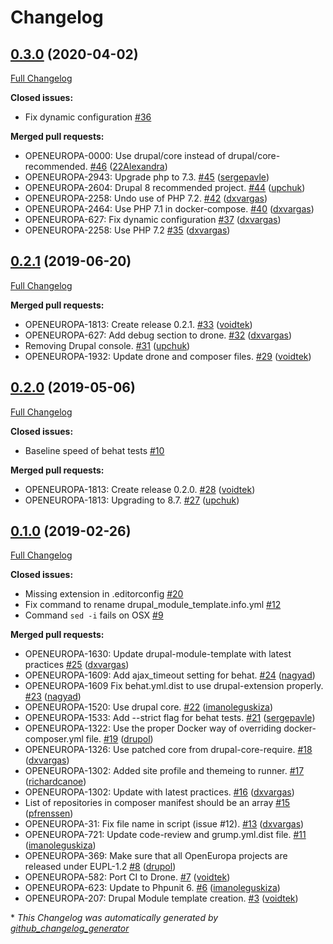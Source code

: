 # Changelog

## [0.3.0](https://github.com/openeuropa/drupal-module-template/tree/0.3.0) (2020-04-02)

[Full Changelog](https://github.com/openeuropa/drupal-module-template/compare/0.2.1...0.3.0)

**Closed issues:**

- Fix dynamic configuration [\#36](https://github.com/openeuropa/drupal-module-template/issues/36)

**Merged pull requests:**

- OPENEUROPA-0000: Use drupal/core instead of drupal/core-recommended. [\#46](https://github.com/openeuropa/drupal-module-template/pull/46) ([22Alexandra](https://github.com/22Alexandra))
- OPENEUROPA-2943: Upgrade php to 7.3. [\#45](https://github.com/openeuropa/drupal-module-template/pull/45) ([sergepavle](https://github.com/sergepavle))
- OPENEUROPA-2604: Drupal 8 recommended project. [\#44](https://github.com/openeuropa/drupal-module-template/pull/44) ([upchuk](https://github.com/upchuk))
- OPENEUROPA-2258: Undo use of PHP 7.2. [\#42](https://github.com/openeuropa/drupal-module-template/pull/42) ([dxvargas](https://github.com/dxvargas))
- OPENEUROPA-2464: Use PHP 7.1 in docker-compose. [\#40](https://github.com/openeuropa/drupal-module-template/pull/40) ([dxvargas](https://github.com/dxvargas))
- OPENEUROPA-627: Fix dynamic configuration [\#37](https://github.com/openeuropa/drupal-module-template/pull/37) ([dxvargas](https://github.com/dxvargas))
- OPENEUROPA-2258: Use PHP 7.2 [\#35](https://github.com/openeuropa/drupal-module-template/pull/35) ([dxvargas](https://github.com/dxvargas))

## [0.2.1](https://github.com/openeuropa/drupal-module-template/tree/0.2.1) (2019-06-20)

[Full Changelog](https://github.com/openeuropa/drupal-module-template/compare/0.2.0...0.2.1)

**Merged pull requests:**

- OPENEUROPA-1813: Create release 0.2.1. [\#33](https://github.com/openeuropa/drupal-module-template/pull/33) ([voidtek](https://github.com/voidtek))
- OPENEUROPA-627: Add debug section to drone. [\#32](https://github.com/openeuropa/drupal-module-template/pull/32) ([dxvargas](https://github.com/dxvargas))
- Removing Drupal console. [\#31](https://github.com/openeuropa/drupal-module-template/pull/31) ([upchuk](https://github.com/upchuk))
- OPENEUROPA-1932: Update drone and composer files. [\#29](https://github.com/openeuropa/drupal-module-template/pull/29) ([voidtek](https://github.com/voidtek))

## [0.2.0](https://github.com/openeuropa/drupal-module-template/tree/0.2.0) (2019-05-06)

[Full Changelog](https://github.com/openeuropa/drupal-module-template/compare/0.1.0...0.2.0)

**Closed issues:**

- Baseline speed of behat tests [\#10](https://github.com/openeuropa/drupal-module-template/issues/10)

**Merged pull requests:**

- OPENEUROPA-1813: Create release 0.2.0. [\#28](https://github.com/openeuropa/drupal-module-template/pull/28) ([voidtek](https://github.com/voidtek))
- OPENEUROPA-1813: Upgrading to 8.7. [\#27](https://github.com/openeuropa/drupal-module-template/pull/27) ([upchuk](https://github.com/upchuk))

## [0.1.0](https://github.com/openeuropa/drupal-module-template/tree/0.1.0) (2019-02-26)

[Full Changelog](https://github.com/openeuropa/drupal-module-template/compare/6554d8574510e5d0af8c255d42939939d3e25f56...0.1.0)

**Closed issues:**

- Missing extension in .editorconfig [\#20](https://github.com/openeuropa/drupal-module-template/issues/20)
- Fix command to rename drupal\_module\_template.info.yml [\#12](https://github.com/openeuropa/drupal-module-template/issues/12)
- Command `sed -i` fails on OSX [\#9](https://github.com/openeuropa/drupal-module-template/issues/9)

**Merged pull requests:**

- OPENEUROPA-1630: Update drupal-module-template with latest practices [\#25](https://github.com/openeuropa/drupal-module-template/pull/25) ([dxvargas](https://github.com/dxvargas))
- OPENEUROPA-1609: Add ajax\_timeout setting for behat. [\#24](https://github.com/openeuropa/drupal-module-template/pull/24) ([nagyad](https://github.com/nagyad))
- OPENEUROPA-1609 Fix behat.yml.dist to use drupal-extension properly. [\#23](https://github.com/openeuropa/drupal-module-template/pull/23) ([nagyad](https://github.com/nagyad))
- OPENEUROPA-1520: Use drupal core. [\#22](https://github.com/openeuropa/drupal-module-template/pull/22) ([imanoleguskiza](https://github.com/imanoleguskiza))
- OPENEUROPA-1533: Add --strict flag for behat tests. [\#21](https://github.com/openeuropa/drupal-module-template/pull/21) ([sergepavle](https://github.com/sergepavle))
- OPENEUROPA-1322: Use the proper Docker way of overriding docker-composer.yml file. [\#19](https://github.com/openeuropa/drupal-module-template/pull/19) ([drupol](https://github.com/drupol))
- OPENEUROPA-1326: Use patched core from drupal-core-require. [\#18](https://github.com/openeuropa/drupal-module-template/pull/18) ([dxvargas](https://github.com/dxvargas))
- OPENEUROPA-1302: Added site profile and themeing to runner. [\#17](https://github.com/openeuropa/drupal-module-template/pull/17) ([richardcanoe](https://github.com/richardcanoe))
- OPENEUROPA-1302: Update with latest practices. [\#16](https://github.com/openeuropa/drupal-module-template/pull/16) ([dxvargas](https://github.com/dxvargas))
- List of repositories in composer manifest should be an array [\#15](https://github.com/openeuropa/drupal-module-template/pull/15) ([pfrenssen](https://github.com/pfrenssen))
- OPENEUROPA-31: Fix file name in script \(issue \#12\). [\#13](https://github.com/openeuropa/drupal-module-template/pull/13) ([dxvargas](https://github.com/dxvargas))
- OPENEUROPA-721: Update code-review and grump.yml.dist file. [\#11](https://github.com/openeuropa/drupal-module-template/pull/11) ([imanoleguskiza](https://github.com/imanoleguskiza))
- OPENEUROPA-369: Make sure that all OpenEuropa projects are released under EUPL-1.2 [\#8](https://github.com/openeuropa/drupal-module-template/pull/8) ([drupol](https://github.com/drupol))
- OPENEUROPA-582: Port CI to Drone. [\#7](https://github.com/openeuropa/drupal-module-template/pull/7) ([voidtek](https://github.com/voidtek))
- OPENEUROPA-623: Update to Phpunit 6. [\#6](https://github.com/openeuropa/drupal-module-template/pull/6) ([imanoleguskiza](https://github.com/imanoleguskiza))
- OPENEUROPA-207: Drupal Module template creation. [\#3](https://github.com/openeuropa/drupal-module-template/pull/3) ([voidtek](https://github.com/voidtek))



\* *This Changelog was automatically generated by [github_changelog_generator](https://github.com/github-changelog-generator/github-changelog-generator)*
